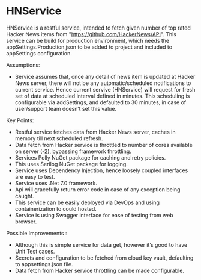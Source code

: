 # HNService

HNService is a restful service, intended to fetch given number of top rated Hacker News items from "https://github.com/HackerNews/API".
This service can be build for production environment, which needs the appSettings.Production.json to be added to project and included to appSettings configuration. 

Assumptions: 
  - Service assumes that, once any detail of news item is updated at Hacker News server, there will not be any automatic/scheduled notifications to current service. Hence current servive (HNService) will request for fresh set of data at scheduled interval defined in minutes. This scheduling is configurable via addSettings, and defaulted to 30 minutes, in case of user/support team doesn’t set this value.

 Key Points: 
   - Restful service fetches data from Hacker News server, caches in memory till next scheduled refresh.
   - Data fetch from Hacker service is throttled to number of cores available on server (-2), bypassing framework throttling.
   - Services Polly NuGet package for caching and retry policies.
   - This uses Serilog NuGet package for logging.
   - Service uses Dependency Injection, hence loosely coupled interfaces are easy to test.
   - Service uses .Net 7.0 framework.
   - Api will gracefully return error code in case of any exception being caught.
   - This service can be easily deployed via DevOps and using containerization to could hosted. 
   - Service is using Swagger interface for ease of testing from web browser.
   
Possible Improvements :
  - Although this is simple service for data get, however it’s good to have Unit Test cases.
  - Secrets and configuration to be fetched from cloud key vault, defaulting to appsettings.json file.
  - Data fetch from Hacker service throttling can be made configurable. 
